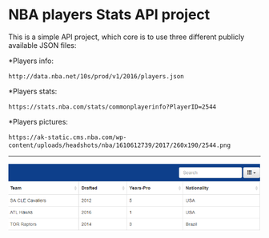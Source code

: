 NBA players Stats API project
===

This is a simple API project, which core is to use three different publicly available JSON files:

*Players info:
```
http://data.nba.net/10s/prod/v1/2016/players.json
```
*Players stats:
```
https://stats.nba.com/stats/commonplayerinfo?PlayerID=2544
```
*Players pictures:
```
https://ak-static.cms.nba.com/wp-content/uploads/headshots/nba/1610612739/2017/260x190/2544.png
```
---
![Screenshot](src/search.png)
